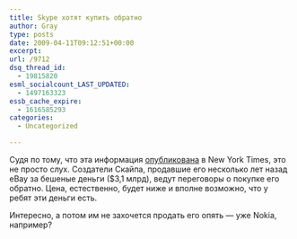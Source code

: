 ```yaml
---
title: Skype хотят купить обратно
author: Gray
type: posts
date: 2009-04-11T09:12:51+00:00
excerpt:
url: /9712
dsq_thread_id:
  - 19815820
esml_socialcount_LAST_UPDATED:
  - 1497163323
essb_cache_expire:
  - 1616585293
categories:
  - Uncategorized

---
```








<p style="clear: both">
  Судя по тому, что эта информация <a href="http://www.nytimes.com/2009/04/11/technology/companies/11skype.html?_r=1&#038;partner=rss&#038;emc=rss" target="_blank">опубликована</a> в New York Times, это не просто слух. Создатели Скайпа, продавшие его несколько лет назад eBay за бешеные деньги ($3,1 млрд), ведут переговоры о покупке его обратно. Цена, естественно, будет ниже и вполне возможно, что у ребят эти деньги есть.
</p>

<p style="clear: both">
  Интересно, а потом им не захочется продать его опять &#8212; уже Nokia, например?
</p>